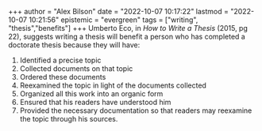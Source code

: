 +++
author = "Alex Bilson"
date = "2022-10-07 10:17:22"
lastmod = "2022-10-07 10:21:56"
epistemic = "evergreen"
tags = ["writing", "thesis","benefits"]
+++
Umberto Eco, in _How to Write a Thesis_ (2015, pg 22), suggests writing a thesis will benefit a person who has completed a doctorate thesis because they will have:

1. Identified a precise topic
2. Collected documents on that topic
3. Ordered these documents
4. Reexamined the topic in light of the documents collected
5. Organized all this work into an organic form
6. Ensured that his readers have understood him
7. Provided the necessary documentation so that readers may reexamine the topic through his sources.
